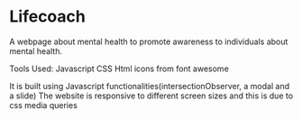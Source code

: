 # Lifecoach
A webpage about mental health to promote awareness to individuals about mental health.

Tools Used:
Javascript
CSS
Html
icons from font awesome

It is built using Javascript functionalities(intersectionObserver, a modal and a slide)
The website is responsive to different screen sizes and this is due to css media queries
